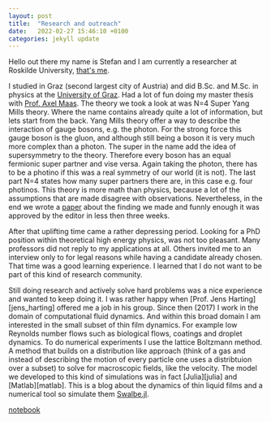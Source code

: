 ```yaml
---
layout: post
title:  "Research and outreach"
date:   2022-02-27 15:46:10 +0100
categories: jekyll update
---
```

Hello out there my name is Stefan and I am currently a researcher at Roskilde University, [that's me][ruc].

I studied in Graz (second largest city of Austria) and did B.Sc. and M.Sc. in physics at the [University of Graz][kfu].
Had a lot of fun doing my master thesis with [Prof. Axel Maas][axel_maas].
The theory we took a look at was N=4 Super Yang Mills theory.
Where the name contains already quite a lot of information, but lets start from the back.
Yang Mills theory offer a way to describe the interaction of gauge bosons, e.g. the photon.
For the strong force this gauge boson is the gluon, and although still being a boson it is very much more complex than a photon.
The super in the name add the idea of supersymmetry to the theory.
Therefore every boson has an equal fermionic super partner and vise versa.
Again taking the photon, there has to be a photino if this was a real symmetry of our world (it is not). 
The last part N=4 states how many super partners there are, in this case e.g. four photinos.
This theory is more math than physics, because a lot of the assumptions that are made disagree with observations.
Nevertheless, in the end we wrote a [paper][epcj_paper] about the finding we made and funnly enough it was approved by the editor in less then three weeks.

After that uplifting time came a rather depressing period.
Looking for a PhD position within theoretical high energy physics, was not too pleasant.
Many professors did not reply to my applications at all.
Others invited me to an interview only to for legal reasons while having a candidate already chosen.
That time was a good learning experience.
I learned that I do not want to be part of this kind of research community.

Still doing research and actively solve hard problems was a nice experience and wanted to keep doing it.
I was rather happy when [Prof. Jens Harting][jens_harting] offered me a job in his group.
Since then (2017) I work in the domain of computational fluid dynamics.
And within this broad domain I am interested in the small subset of thin film dynamics.
For example low Reynolds number flows such as biological flows, coatings and droplet dynamics.
To do numerical experiments I use the lattice Boltzmann method.
A method that builds on a distribution like approach (think of a gas and instead of describing the motion of every particle one uses a distribtuion over a subset) to solve for macroscopic fields, like the velocity.
The model we developed to this kind of simulations was in fact  [Julia][julia] and [Matlab][matlab].
This is a blog about the dynamics of thin liquid films and a numerical tool so simulate them [Swalbe.jl][swalbe.jl].

<!-- Jekyll also offers powerful support for code snippets:

{% highlight ruby %}
def print_hi(name)
  puts "Hi, #{name}"
end
print_hi('Tom')
#=> prints 'Hi, Tom' to STDOUT.
{% endhighlight %} -->

[notebook][notebook1]

[kfu]: https://www.uni-graz.at/en/
[ruc]: https://forskning.ruc.dk/en/persons/zitz
[epcj_paper]: https://link.springer.com/article/10.1140/epjc/s10052-016-3942-y
[axel_maas]: https://homepage.uni-graz.at/de/axel.maas/
[swalbe.jl]: https://github.com/Zitzeronion/Swalbe.jl
[jen_harting]: https://www.hi-ern.de/hi-ern/CompFlu/Team/Harting/harting.html?nn=2433100
[jekyll-docs]: https://jekyllrb.com/docs/home
[jekyll-gh]:   https://github.com/jekyll/jekyll
[jekyll-talk]: https://talk.jekyllrb.com/
[notebook1]: https://zitzeronion.github.io/Droplet-Coalescence/

